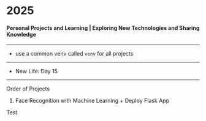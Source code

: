 # 2025
#### Personal Projects and Learning | Exploring New Technologies and Sharing Knowledge

---

- use a common venv called `venv` for all projects

--- 

- New Life: Day 15

---
Order of Projects

1. Face Recognition with Machine Learning + Deploy Flask App


Test
